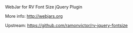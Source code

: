 WebJar for RV Font Size jQuery Plugin

More info: http://webjars.org

Upstream: https://github.com/ramonvictor/rv-jquery-fontsize
